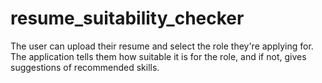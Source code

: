 # resume_suitability_checker
The user can upload their resume and select the role they're applying for. The application tells them how suitable it is for the role, and if not, gives suggestions of recommended skills.
